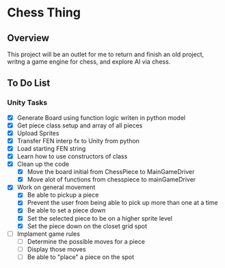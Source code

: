# Chess Thing

## Overview

This project will be an outlet for me to return and finish an old project, writng a game engine for chess, and explore AI via chess.

## To Do List

### Unity Tasks
- [x] Generate Board using function logic writen in python model
- [x] Get piece class setup and array of all pieces
- [x] Upload Sprites
- [x] Transfer FEN interp fx to Unity from python
- [x] Load starting FEN string
- [x] Learn how to use constructors of class
- [x] Clean up the code
  - [x] Move the board initial from ChessPiece to MainGameDriver
  - [x] Move alot of functions from chesspiece to mainGameDriver
- [x] Work on general movement
  - [x] Be able to pickup a piece
  - [x] Prevent the user from being able to pick up more than one at a time
  - [x] Be able to set a piece down
  - [x] Set the selected piece to be on a higher sprite level
  - [x] Set the piece down on the closet grid spot
- [ ] Implament game rules
  - [ ] Determine the possible moves for a piece
  - [ ] Display those moves
  - [ ] Be able to "place" a piece on the spot
